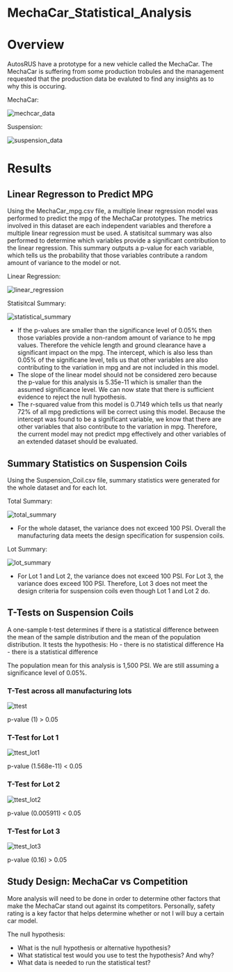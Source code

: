 # MechaCar_Statistical_Analysis

# Overview
AutosRUS have a prototype for a new vehicle called the MechaCar. The MechaCar is suffering from some production trobules and the management requested that the production data be evaluted to find any insights as to why this is occuring. 

MechaCar:

![mechcar_data](https://user-images.githubusercontent.com/71397190/106395905-6db42c00-63ca-11eb-87c3-adf135963ce3.PNG)

Suspension:

![suspension_data](https://user-images.githubusercontent.com/71397190/106395907-6db42c00-63ca-11eb-9d0d-431b061c0208.PNG)

# Results
## Linear Regresson to Predict MPG
Using the MechaCar_mpg.csv file, a multiple linear regression model was performed to predict the mpg of the MechaCar prototypes. The metrics involved in this dataset are each independent variables and therefore a multiple linear regression must be used.
A statisitcal summary was also performed to determine which variables provide a significant contribution to the linear regression. This summary outputs a p-value for each variable, which tells us the probability that those variables contribute a random amount of variance to the model or not.

Linear Regression:

![linear_regression](https://user-images.githubusercontent.com/71397190/106395903-6d1b9580-63ca-11eb-9fcd-535071b49561.PNG)

Statisitcal Summary:

![statistical_summary](https://user-images.githubusercontent.com/71397190/106395906-6db42c00-63ca-11eb-9207-ff4cc63eebeb.PNG)

- If the p-values are smaller than the significance level of 0.05% then those variables provide a non-random amount of variance to he mpg values. Therefore the vehicle length and ground clearance have a significant impact on the mpg. The intercept, which is also less than 0.05% of the significane level, tells us that other variables are also contributing to the variation in mpg and are not included in this model.
- The slope of the linear model should not be considered zero because the p-value for this analysis is 5.35e-11 which is smaller than the assumed significance level. We can now state that there is sufficient evidence to reject the null hypothesis.
- The r-squared value from this model is 0.7149 which tells us that nearly 72% of all mpg predictions will be correct using this model. Because the intercept was found to be a significant variable, we know that there are other variables that also contribute to the variation in mpg. Therefore, the current model may not predict mpg effectively and other variables of an extended dataset should be evaluated.

## Summary Statistics on Suspension Coils
Using the Suspension_Coil.csv file, summary statistics were generated for the whole dataset and for each lot.

Total Summary:

![total_summary](https://user-images.githubusercontent.com/71397190/106395908-6db42c00-63ca-11eb-833a-697219547da2.PNG)

- For the whole dataset, the variance does not exceed 100 PSI. Overall the manufacturing data meets the design specification for suspension coils.

Lot Summary:

![lot_summary](https://user-images.githubusercontent.com/71397190/106395904-6d1b9580-63ca-11eb-86cb-6dc934b51b5c.PNG)

- For Lot 1 and Lot 2, the variance does not exceed 100 PSI. For Lot 3, the variance does exceed 100 PSI. Therefore, Lot 3 does not meet the design criteria for suspension coils even though Lot 1 and Lot 2 do.

## T-Tests on Suspension Coils
A one-sample t-test determines if there is a statistical difference between the mean of the sample distribution and the mean of the population distribution. It tests the hypothesis:
Ho - there is no statistical difference
Ha - there is a statistical difference

The population mean for this analysis is 1,500 PSI. We are still assuming a significance level of 0.05%.


### T-Test across all manufacturing lots

![ttest](https://user-images.githubusercontent.com/71397190/106395909-6db42c00-63ca-11eb-8b12-ca4bf1697394.PNG)

 p-value (1) > 0.05

### T-Test for Lot 1

![ttest_lot1](https://user-images.githubusercontent.com/71397190/106395910-6db42c00-63ca-11eb-8ed5-8b40c9610328.PNG)

p-value (1.568e-11) < 0.05

### T-Test for Lot 2

![ttest_lot2](https://user-images.githubusercontent.com/71397190/106395911-6e4cc280-63ca-11eb-9d3d-f478fdcaa964.PNG)

p-value (0.005911) < 0.05

### T-Test for Lot 3

![ttest_lot3](https://user-images.githubusercontent.com/71397190/106395912-6e4cc280-63ca-11eb-9864-10f02a21ce5f.PNG)

p-value (0.16) > 0.05

## Study Design: MechaCar vs Competition
More analysis will need to be done in order to determine other factors that make the MechaCar stand out against its competitors. Personally, safety rating is a key factor that helps determine whether or not I will buy a certain car model.

The null hypothesis:
- What is the null hypothesis or alternative hypothesis?
- What statistical test would you use to test the hypothesis? And why?
- What data is needed to run the statistical test?

